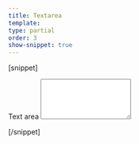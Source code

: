 ```yaml
---
title: Textarea
template:
type: partial
order: 3
show-snippet: true
---
```

[snippet]
<div class="col-wrap">
     <div class="col col--fluid-offset-3 col--fluid-8">
        <form role="form">
            <div class="form-group">
                <label class="control-label" for="txtarea">Text area</label>
                <textarea class="form-control" rows="5" id="txtarea"></textarea>
            </div>
        </form>
    </div>
</div>
[/snippet]